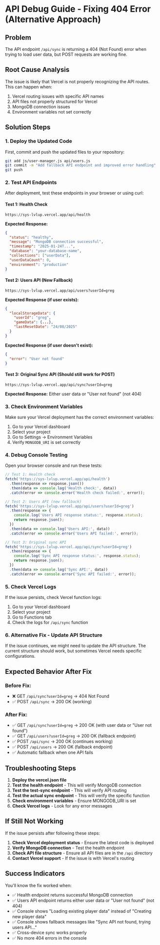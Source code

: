 # API Debug Guide - Fixing 404 Error (Alternative Approach)

## Problem
The API endpoint `/api/sync` is returning a 404 (Not Found) error when trying to load user data, but POST requests are working fine.

## Root Cause Analysis
The issue is likely that Vercel is not properly recognizing the API routes. This can happen when:
1. Vercel routing issues with specific API names
2. API files not properly structured for Vercel
3. MongoDB connection issues
4. Environment variables not set correctly

## Solution Steps

### 1. Deploy the Updated Code
First, commit and push the updated files to your repository:

```bash
git add js/user-manager.js api/users.js
git commit -m "Add fallback API endpoint and improved error handling"
git push
```

### 2. Test API Endpoints
After deployment, test these endpoints in your browser or using curl:

#### Test 1: Health Check
```
https://sys-lvlup.vercel.app/api/health
```
**Expected Response:**
```json
{
  "status": "healthy",
  "message": "MongoDB connection successful",
  "timestamp": "2025-01-24T...",
  "database": "your-database-name",
  "collections": ["userData"],
  "userDataCount": 0,
  "environment": "production"
}
```

#### Test 2: Users API (New Fallback)
```
https://sys-lvlup.vercel.app/api/users?userId=greg
```
**Expected Response (if user exists):**
```json
{
  "localStorageData": {
    "userId": "greg",
    "gameData": {...},
    "lastResetDate": "24/08/2025"
  }
}
```

**Expected Response (if user doesn't exist):**
```json
{
  "error": "User not found"
}
```

#### Test 3: Original Sync API (Should still work for POST)
```
https://sys-lvlup.vercel.app/api/sync?userId=greg
```
**Expected Response:** Either user data or "User not found" (not 404)

### 3. Check Environment Variables
Make sure your Vercel deployment has the correct environment variables:

1. Go to your Vercel dashboard
2. Select your project
3. Go to Settings → Environment Variables
4. Verify `MONGODB_URI` is set correctly

### 4. Debug Console Testing
Open your browser console and run these tests:

```javascript
// Test 1: Health check
fetch('https://sys-lvlup.vercel.app/api/health')
  .then(response => response.json())
  .then(data => console.log('Health check:', data))
  .catch(error => console.error('Health check failed:', error));

// Test 2: Users API (new fallback)
fetch('https://sys-lvlup.vercel.app/api/users?userId=greg')
  .then(response => {
    console.log('Users API response status:', response.status);
    return response.json();
  })
  .then(data => console.log('Users API:', data))
  .catch(error => console.error('Users API failed:', error));

// Test 3: Original sync API
fetch('https://sys-lvlup.vercel.app/api/sync?userId=greg')
  .then(response => {
    console.log('Sync API response status:', response.status);
    return response.json();
  })
  .then(data => console.log('Sync API:', data))
  .catch(error => console.error('Sync API failed:', error));
```

### 5. Check Vercel Logs
If the issue persists, check Vercel function logs:

1. Go to your Vercel dashboard
2. Select your project
3. Go to Functions tab
4. Check the logs for `/api/sync` function

### 6. Alternative Fix - Update API Structure
If the issue continues, we might need to update the API structure. The current structure should work, but sometimes Vercel needs specific configurations.

## Expected Behavior After Fix

### Before Fix:
- ❌ GET `/api/sync?userId=greg` → 404 Not Found
- ✅ POST `/api/sync` → 200 OK (working)

### After Fix:
- ✅ GET `/api/sync?userId=greg` → 200 OK (with user data or "User not found")
- ✅ GET `/api/users?userId=greg` → 200 OK (fallback endpoint)
- ✅ POST `/api/sync` → 200 OK (continues working)
- ✅ POST `/api/users` → 200 OK (fallback endpoint)
- ✅ Automatic fallback when one API fails

## Troubleshooting Steps

1. **Deploy the vercel.json file**
2. **Test the health endpoint** - This will verify MongoDB connection
3. **Test the test-sync endpoint** - This will verify API routing
4. **Test the actual sync endpoint** - This will verify the specific function
5. **Check environment variables** - Ensure MONGODB_URI is set
6. **Check Vercel logs** - Look for any error messages

## If Still Not Working

If the issue persists after following these steps:

1. **Check Vercel deployment status** - Ensure the latest code is deployed
2. **Verify MongoDB connection** - Test the health endpoint
3. **Check API file structure** - Ensure all API files are in the `/api` directory
4. **Contact Vercel support** - If the issue is with Vercel's routing

## Success Indicators

You'll know the fix worked when:
- ✅ Health endpoint returns successful MongoDB connection
- ✅ Users API endpoint returns either user data or "User not found" (not 404)
- ✅ Console shows "Loading existing player data" instead of "Creating new player data"
- ✅ Console shows fallback messages like "Sync API not found, trying users API..."
- ✅ Cross-device sync works properly
- ✅ No more 404 errors in the console
